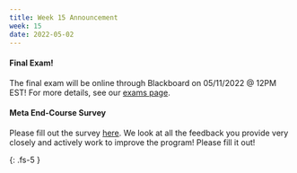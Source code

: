 ```yaml
---
title: Week 15 Announcement
week: 15
date: 2022-05-02
---
```

#### Final Exam!

The final exam will be online through Blackboard on 05/11/2022 @ 12PM EST! For more details, see our [exams page](https://www.comp285-fall22.ml/exams/#final-exam).

#### Meta End-Course Survey
Please fill out the survey [here](https://forms.gle/TaGSJgaBUUxp7WoD9). We look at all the feedback you provide very closely and actively work to improve the program! Please fill it out!


{: .fs-5 }